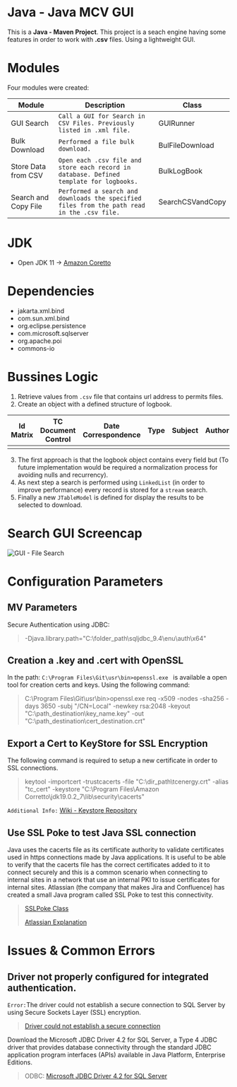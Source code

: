 # Java - Java MCV GUI

This is a **Java - Maven Project**.
This project is a seach engine having some features in order to work with **.csv** files. Using a lightweight GUI.

# Modules
Four modules were created:

|Module                |Description                          |Class                        |
|----------------|-------------------------------|-----------------------------|
|GUI Search|`Call a GUI for Search in CSV Files. Previously listed in .xml file.`            |GUIRunner            |
|Bulk Download          |`Performed a file bulk download.`            |BulFileDownload            |
|Store Data from CSV    |`Open each .csv file and store each record in database. Defined template for logbooks.`|BulkLogBook|
|Search and Copy File   |`Performed a search and downloads the specified files from the path read in the .csv file.`|SearchCSVandCopy|

# JDK
- Open JDK 11 -> [Amazon Coretto](https://docs.aws.amazon.com/corretto/latest/corretto-11-ug/downloads-list.html)

# Dependencies
- jakarta.xml.bind
- com.sun.xml.bind
- org.eclipse.persistence
- com.microsoft.sqlserver
- org.apache.poi
- commons-io

# Bussines Logic
1. Retrieve values from `.csv` file that contains url address to permits files.
2. Create an object with a defined structure of logbook.

|Id Matrix|TC Document Control|Date Correspondence|Type|Subject|Author|Original Received|Comments|Status FileNet|References|
|---|---|---|---|---|---|---|---|---|---|
|||||||

3. The first approach is that the logbook object contains every field but (To future implementation would be required a normalization process for avoiding nulls and recurrency).
4. As next step a search is performed using `LinkedList` (in order to improve performance) every record is stored for a `stream` search.
5. Finally a new `JTableModel` is defined for display the results to be selected to download.

# Search GUI Screencap
![GUI - File Search](https://i.imgur.com/z9ox8ma.png)

# Configuration Parameters
## MV Parameters
Secure Authentication using JDBC:
>-Djava.library.path="C:\folder_path\sqljdbc_9.4\enu\auth\x64"

## Creation a .key and .cert with OpenSSL
In the path: `C:\Program Files\Git\usr\bin>openssl.exe ` is available a open tool for creation certs and keys.
Using the following command:
>C:\Program Files\Git\usr\bin>openssl.exe req -x509 -nodes -sha256 -days 3650 -subj "/CN=Local" -newkey rsa:2048 -keyout "C:\path_destination\key_name.key" -out "C:\path_destination\cert_destination.crt"

## Export a Cert to KeyStore for SSL Encryption
The following command is required to setup a new certificate in order to SSL connections.
>keytool -importcert -trustcacerts -file "C:\dir_path\tcenergy.crt" -alias "tc_cert" -keystore "C:\Program Files\Amazon Corretto\jdk19.0.2_7\lib\security\cacerts"
>
`Additional Info:` [Wiki - Keystore Repository](https://github.com/jrwhetse/jrwhetse.github.io/wiki/Java-Keystores)

## Use SSL Poke to test Java SSL connection
Java uses the cacerts file as its certificate authority to validate certificates used in https connections made by Java applications. It is useful to be able to verify that the cacerts file has the correct certificates added to it to connect securely and this is a common scenario when connecting to internal sites in a network that use an internal PKI to issue certificates for internal sites. Atlassian (the company that makes Jira and Confluence) has created a small Java program called SSL Poke to test this connectivity.
>[SSLPoke Class](https://matthewdavis111.com/java/poke-ssl-test-java-certs/)
>
>[Atlassian Explanation ](https://confluence.atlassian.com/jira/connecting-to-ssl-services-117455.html)

# Issues & Common Errors
## Driver not properly configured for integrated authentication.
`Error:`The driver could not establish a secure connection to SQL Server by using Secure Sockets Layer (SSL) encryption.

>[Driver could not establish a secure connection](https://support.tibco.com/s/article/The-driver-could-not-establish-a-secure-connection-to-SQL-Server-by-using-Secure-Sockets-Layer-SSL-encryption-Error-SQL-Server-returned-an-incomplete-response)

Download the Microsoft JDBC Driver 4.2 for SQL Server, a Type 4 JDBC driver that provides database connectivity through the standard JDBC application program interfaces (APIs) available in Java Platform, Enterprise Editions.
>ODBC: [Microsoft JDBC Driver 4.2 for SQL Server](https://www.microsoft.com/en-us/download/details.aspx?id=54671)